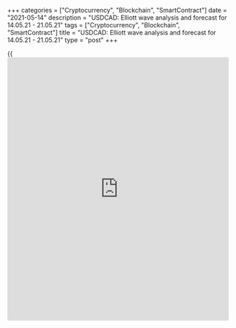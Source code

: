 +++
categories = ["Cryptocurrency", "Blockchain", "SmartContract"]
date = "2021-05-14"
description = "USDCAD: Elliott wave analysis and forecast for 14.05.21 - 21.05.21"
tags = ["Cryptocurrency", "Blockchain", "SmartContract"]
title = "USDCAD: Elliott wave analysis and forecast for 14.05.21 - 21.05.21"
type = "post"
+++

{{<iframe id="large-banner" src="https://www.bounty.group/#slide=3.0" width="100%" height="600" scrolling="no" style="border: 0px solid rgb(216, 221, 230); border-radius: 3px;">}}

2021-05-14

2021-05-14

USDCAD: Elliott wave analysis and forecast for 14.05.21 – 21.05.21Alex
Geuta

 **Main scenario:** consider long positions from corrections above the
level of 1.2044 with a target of 1.2361 – 1.2560.

 **Alternative scenario:** breakout and consolidation below the level of
1.2044 will allow the pair to continue declining to the levels of 1.1850
– 1.1700.

 **Analysis:** wave (С) of 4 of larger degree continues developing on
the [daily](https://www.fintecher.org/2020/03/03/forex-trading-daily-strategy/) time frame, with the third wave 3 of (C) formed inside. The
fifth wave v of 3 finished forming on the H4 time frame, with wave (v)
of v of smaller degree completed inside. Apparently, an ascending
correction is starting to develop as the fourth wave 4 of (C) on the H1
time frame. If the presumption is correct, the pair may be expected to
rise to the levels of 1.2361 – 1.2560. The level of 1.2044 is critical
in this scenario as its breakout will enable the pair to continue
declining to the levels of 1.1850 – 1.1700.

* * *

* * *



## Price chart of USDCAD in real time mode

The content of this article reflects the author’s opinion and does not
necessarily reflect the official position of LiteForex. The material
published on this page is provided for informational purposes only and
should not be considered as the provision of investment advice for the
purposes of Directive 2004/39/EC.

Rate this article:

{{value}}

( {{count}} {{title}} )